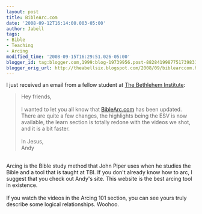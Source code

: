 ```yaml
---
layout: post
title: BibleArc.com
date: '2008-09-12T16:14:00.003-05:00'
author: Jabell
tags:
- Bible
- Teaching
- Arcing
modified_time: '2008-09-15T16:29:51.026-05:00'
blogger_id: tag:blogger.com,1999:blog-19739956.post-8828419987751739831
blogger_orig_url: http://theabellsix.blogspot.com/2008/09/biblearccom.html
---
```


I just received an email from a fellow student at <a href="http://www.thebethleheminstitute.org">The Bethlehem Institute</a>:<br /><blockquote>Hey friends,<br /><br />I wanted to let you all know that <a href="http://www.biblearc.com">BibleArc.com</a> has been updated. There are quite a few changes, the highlights being the ESV is now available, the learn section is totally redone with the videos we shot, and it is a bit faster.<br /><br />In Jesus,<br />Andy</blockquote><br />Arcing is the Bible study method that John Piper uses when he studies the Bible and a tool that is taught at TBI.  If you don't already know how to arc, I suggest that you check out Andy's site.  This website is the best arcing tool in existence.<br /><br />If you watch the videos in the Arcing 101 section, you can see yours truly describe some logical relationships.  Woohoo.